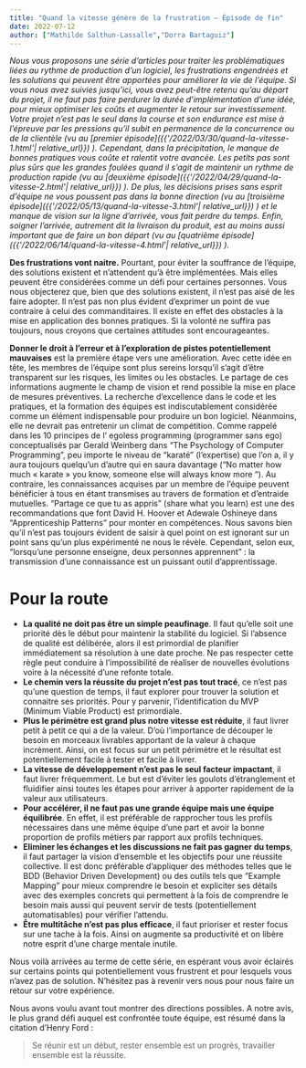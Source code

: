 ```yaml
---
title: "Quand la vitesse génère de la frustration – Épisode de fin"
date: 2022-07-12
author: ["Mathilde Salthun-Lassalle","Dorra Bartaguiz"]
---
```

_Nous vous proposons une série d’articles pour traiter les problématiques liées au rythme de production d’un logiciel, les frustrations engendrées et les solutions qui peuvent être apportées pour améliorer la vie de l’équipe. Si vous nous avez suivies jusqu’ici, vous avez peut-être retenu qu’au départ du projet, il ne faut pas faire perdurer la durée d’implémentation d’une idée, pour mieux optimiser les coûts et augmenter le retour sur investissement. Votre projet n’est pas le seul dans la course et son endurance est mise à l’épreuve par les pressions qu’il subit en permanence de la concurrence ou de la clientèle (vu au [premier épisode]({{'/2022/03/30/quand-la-vitesse-1.html'| relative_url}}) ). Cependant, dans la précipitation, le manque de bonnes pratiques vous coûte et ralentit votre avancée. Les petits pas sont plus sûrs que les grandes foulées quand il s’agit de maintenir un rythme de production rapide (vu au [deuxième épisode]({{'/2022/04/29/quand-la-vitesse-2.html'| relative_url}}) ). De plus, les décisions prises sans esprit d’équipe ne vous poussent pas dans la bonne direction (vu au [troisième épisode]({{'/2022/05/13/quand-la-vitesse-3.html'| relative_url}}) ) et le manque de vision sur la ligne d’arrivée, vous fait perdre du temps. Enfin, soigner l’arrivée, autrement dit la livraison du produit, est au moins aussi important que de faire un bon départ (vu au [quatrième épisode]({{'/2022/06/14/quand-la-vitesse-4.html'| relative_url}}) )._

**Des frustrations vont naitre.** Pourtant, pour éviter la souffrance de l’équipe, des solutions existent et n’attendent qu’à être implémentées. Mais elles peuvent être considérées comme un défi pour certaines personnes. Vous nous objecterez que, bien que des solutions existent, il n’est pas aisé de les faire adopter. Il n’est pas non plus évident d’exprimer un point de vue contraire à celui des commanditaires. Il existe en effet des obstacles à la mise en application des bonnes pratiques. Si la volonté ne suffira pas toujours, nous croyons que certaines attitudes sont encourageantes.

**Donner le droit à l’erreur et à l’exploration de pistes potentiellement mauvaises** est la première étape vers une amélioration. Avec cette idée en tête, les membres de l’équipe sont plus sereins lorsqu’il s’agit d’être transparent sur les risques, les limites ou les obstacles. Le partage de ces informations augmente le champ de vision et rend possible la mise en place de mesures préventives. La recherche d’excellence dans le code et les pratiques, et la formation des équipes est indiscutablement considérée comme un élément indispensable pour produire un bon logiciel. Néanmoins, elle ne devrait pas entretenir un climat de compétition. Comme rappelé dans les 10 principes de l’ egoless programming (programmer sans ego) conceptualisés par Gerald Weinberg dans “The Psychology of Computer Programming”, peu importe le niveau de “karaté” (l’expertise) que l’on a, il y aura toujours quelqu’un d’autre qui en saura davantage (“No matter how much « karate » you know, someone else will always know more “). Au contraire, les connaissances acquises par un membre de l’équipe peuvent bénéficier à tous en étant transmises au travers de formation et d’entraide mutuelles. “Partage ce que tu as appris” (share what you learn) est une des recommandations que font David H. Hoover et Adewale Oshineye dans “Apprenticeship Patterns” pour monter en compétences. Nous savons bien qu’il n’est pas toujours évident de saisir à quel point on est ignorant sur un point sans qu’un plus expérimenté ne nous le révèle. Cependant, selon eux, “lorsqu’une personne enseigne, deux personnes apprennent” : la transmission d’une connaissance est un puissant outil d’apprentissage.
# Pour la route

* **La qualité ne doit pas être un simple peaufinage**. Il faut qu’elle soit une priorité dès le début pour maintenir la stabilité du logiciel. Si l’absence de qualité est délibérée, alors il est primordial de planifier immédiatement sa résolution à une date proche. Ne pas respecter cette règle peut conduire à l’impossibilité de réaliser de nouvelles évolutions voire à la nécessité d’une refonte totale.
* **Le chemin vers la réussite du projet n’est pas tout tracé**, ce n’est pas qu’une question de temps, il faut explorer pour trouver la solution et connaitre ses priorités. Pour y parvenir, l’identification du MVP (Minimum Viable Product) est primordiale.
* **Plus le périmètre est grand plus notre vitesse est réduite**, il faut livrer petit à petit ce qui a de la valeur. D’où l’importance de découper le besoin en morceaux livrables apportant de la valeur à chaque incrément. Ainsi, on est focus sur un petit périmètre et le résultat est potentiellement facile à tester et facile à livrer.
* **La vitesse de développement n’est pas le seul facteur impactant**, il faut livrer fréquemment. Le but est d’éviter les goulots d’étranglement et fluidifier ainsi toutes les étapes pour arriver à apporter rapidement de la valeur aux utilisateurs.
* **Pour accélérer, il ne faut pas une grande équipe mais une équipe équilibrée**. En effet, il est préférable de rapprocher tous les profils nécessaires dans une même équipe d’une part et avoir la bonne proportion de profils métiers par rapport aux profils techniques.
* **Eliminer les échanges et les discussions ne fait pas gagner du temps**, il faut partager la vision d’ensemble et les objectifs pour une réussite collective. Il est donc préférable d’appliquer des méthodes telles que le BDD (Behavior Driven Development) ou des outils tels que ”Example Mapping” pour mieux comprendre le besoin et expliciter ses détails avec des exemples concrets qui permettent à la fois de comprendre le besoin mais aussi qui peuvent servir de tests (potentiellement automatisables) pour vérifier l’attendu.
* **Être multitâche n’est pas plus efficace**, il faut prioriser et rester focus sur une tache à la fois. Ainsi on augmente sa productivité et on libère notre esprit d’une charge mentale inutile.

Nous voilà arrivées au terme de cette série, en espérant vous avoir éclairés sur certains points qui potentiellement vous frustrent et pour lesquels vous n’avez pas de solution. N’hésitez pas à revenir vers nous pour nous faire un retour sur votre expérience.

Nous avons voulu avant tout montrer des directions possibles. A notre avis, le plus grand défi auquel est confrontée toute équipe, est résumé dans la citation d’Henry Ford :

<blockquote>
Se réunir est un début, rester ensemble est un progrès, travailler ensemble est la réussite.
</blockquote>
